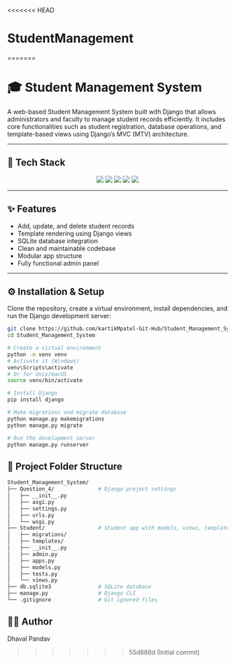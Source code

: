 <<<<<<< HEAD
# StudentManagement
=======
# 🎓 Student Management System

A web-based Student Management System built with Django that allows administrators and faculty to manage student records efficiently. It includes core functionalities such as student registration, database operations, and template-based views using Django’s MVC (MTV) architecture.

---

## 🚀 Tech Stack

<div align="center">
  <img src="https://img.shields.io/badge/Python-3776AB?style=for-the-badge&logo=python&logoColor=white" />
  <img src="https://img.shields.io/badge/Django-092E20?style=for-the-badge&logo=django&logoColor=white" />
  <img src="https://img.shields.io/badge/SQLite-003B57?style=for-the-badge&logo=sqlite&logoColor=white" />
  <img src="https://img.shields.io/badge/HTML5-E34F26?style=for-the-badge&logo=html5&logoColor=white" />
  <img src="https://img.shields.io/badge/CSS3-1572B6?style=for-the-badge&logo=css3&logoColor=white" />
</div>

---

## ✨ Features

- Add, update, and delete student records
- Template rendering using Django views
- SQLite database integration
- Clean and maintainable codebase
- Modular app structure
- Fully functional admin panel

---

## ⚙️ Installation & Setup

Clone the repository, create a virtual environment, install dependencies, and run the Django development server:

```bash
git clone https://github.com/kartikMpatel-Git-Hub/Student_Management_System.git
cd Student_Management_System

# Create a virtual environment
python -m venv venv
# Activate it (Windows)
venv\Scripts\activate
# Or for Unix/macOS
source venv/bin/activate

# Install Django
pip install django

# Make migrations and migrate database
python manage.py makemigrations
python manage.py migrate

# Run the development server
python manage.py runserver
```

## **📁 Project Folder Structure**
```bash
Student_Management_System/
├── Question_4/              # Django project settings
│   ├── __init__.py
│   ├── asgi.py
│   ├── settings.py
│   ├── urls.py
│   └── wsgi.py
├── Student/                 # Student app with models, views, templates
│   ├── migrations/
│   ├── templates/
│   ├── __init__.py
│   ├── admin.py
│   ├── apps.py
│   ├── models.py
│   ├── tests.py
│   └── views.py
├── db.sqlite3               # SQLite database
├── manage.py                # Django CLI
└── .gitignore               # Git ignored files
```

## **👨‍💻 Author**
Dhaval Pandav

>>>>>>> 55d888d (Initial commit)
